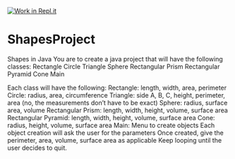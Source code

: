 [![Work in Repl.it](https://classroom.github.com/assets/work-in-replit-14baed9a392b3a25080506f3b7b6d57f295ec2978f6f33ec97e36a161684cbe9.svg)](https://classroom.github.com/online_ide?assignment_repo_id=4747814&assignment_repo_type=AssignmentRepo)
# ShapesProject
 
Shapes in Java
You are to create a java project that will have the following classes:
Rectangle
Circle
Triangle
Sphere
Rectangular Prism
Rectangular Pyramid
Cone
Main

Each class will have the following:
Rectangle:
length, width, area, perimeter
Circle:
radius, area, circumference
Triangle:
side A, B, C, height, perimeter, area (no, the measurements don’t have to be exact)
Sphere:
radius, surface area, volume
Rectangular Prism:
length, width, height, volume, surface area
Rectangular Pyramid:
length, width, height, volume, surface area
Cone:
radius, height, volume, surface area
Main:
Menu to create objects
Each object creation will ask the user for the parameters
Once created, give the perimeter, area, volume, surface area as applicable
Keep looping until the user decides to quit.
